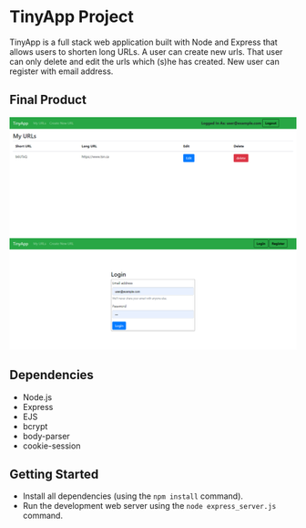 # TinyApp Project

TinyApp is a full stack web application built with Node and Express that allows users to shorten long URLs. A user can create new urls. That user can only delete and edit the urls which (s)he has created. New user can register with email address.

## Final Product
!["Screenshot of URLs page"](https://github.com/nhussaini/tinyapp/blob/master/docs/urls-page.png?raw=true)
!["screenshot of login page"](https://github.com/nhussaini/tinyapp/blob/master/docs/login-page.png?raw=true)


## Dependencies

- Node.js
- Express
- EJS
- bcrypt
- body-parser
- cookie-session

## Getting Started

- Install all dependencies (using the `npm install` command).
- Run the development web server using the `node express_server.js` command.